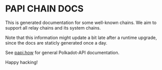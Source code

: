 # PAPI CHAIN DOCS

This is generated documentation for some well-known chains. We aim to support all relay chains and its system chains.

Note that this information might update a bit late after a runtime upgrade, since the docs are staticly generated once a day.

See [papi.how](https://papi.how) for general Polkadot-API documentation.

Happy hacking!
